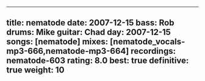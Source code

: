 
---
title: nematode
date: 2007-12-15
bass:	Rob
drums:	Mike
guitar:	Chad
day: 2007-12-15
songs: [nematode]
mixes: [nematode_vocals-mp3-666,nematode-mp3-664]
recordings: nematode-603
rating: 8.0
best: true
definitive: true
weight: 10
---
